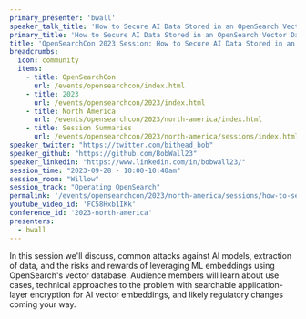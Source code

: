 ```yaml
---
primary_presenter: 'bwall'
speaker_talk_title: 'How to Secure AI Data Stored in an OpenSearch Vector Database'
primary_title: 'How to Secure AI Data Stored in an OpenSearch Vector Database'
title: 'OpenSearchCon 2023 Session: How to Secure AI Data Stored in an OpenSearch Vector Database'
breadcrumbs:
  icon: community
  items:
    - title: OpenSearchCon
      url: /events/opensearchcon/index.html
    - title: 2023
      url: /events/opensearchcon/2023/index.html
    - title: North America
      url: /events/opensearchcon/2023/north-america/index.html
    - title: Session Summaries
      url: /events/opensearchcon/2023/north-america/sessions/index.html
speaker_twitter: "https://twitter.com/bithead_bob"
speaker_github: "https://github.com/BobWall23"
speaker_linkedin: "https://www.linkedin.com/in/bobwall23/"
session_time: "2023-09-28 - 10:00-10:40am"
session_room: "Willow"
session_track: "Operating OpenSearch"
permalink: '/events/opensearchcon/2023/north-america/sessions/how-to-secure-ai-data-stored-in-an-opensearch-vector-database.html'
youtube_video_id: 'FC58Hxb1IKk'
conference_id: '2023-north-america'
presenters:
  - bwall
---
```


In this session we'll discuss, common attacks against AI models, extraction of data, and the risks and rewards of leveraging ML embeddings using OpenSearch's vector database. Audience members will learn about use cases, technical approaches to the problem with searchable application-layer encryption for AI vector embeddings, and likely regulatory changes coming your way.
